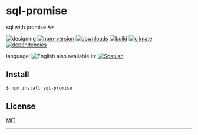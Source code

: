 # sql-promise

sql with promise A+


![designing](https://img.shields.io/badge/stability-desgining-red.svg)
[![npm-version](https://img.shields.io/npm/v/sql-promise.svg)](https://npmjs.org/package/sql-promise)
[![downloads](https://img.shields.io/npm/dm/sql-promise.svg)](https://npmjs.org/package/sql-promise)
[![build](https://img.shields.io/travis/codenautas/sql-promise/master.svg)](https://travis-ci.org/codenautas/sql-promise)
[![climate](https://img.shields.io/codeclimate/github/codenautas/sql-promise.svg)](https://codeclimate.com/github/codenautas/sql-promise)
[![dependencies](https://img.shields.io/david/codenautas/sql-promise.svg)](https://david-dm.org/codenautas/sql-promise)



language: ![English](https://raw.githubusercontent.com/codenautas/multilang/master/img/lang-en.png)
also available in:
[![Spanish](https://raw.githubusercontent.com/codenautas/multilang/master/img/lang-es.png)](LEEME.md)


## Install


```sh
$ npm install sql-promise
```


## License

[MIT](LICENSE)

----------------



